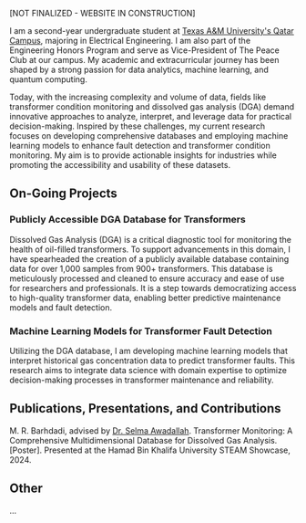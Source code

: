 [NOT FINALIZED - WEBSITE IN CONSTRUCTION]

I am a second-year undergraduate student at [Texas A&M University's Qatar Campus](https://www.qatar.tamu.edu/), majoring in Electrical Engineering. I am also part of the Engineering Honors Program and serve as Vice-President of The Peace Club at our campus. My academic and extracurricular journey has been shaped by a strong passion for data analytics, machine learning, and quantum computing.

Today, with the increasing complexity and volume of data, fields like transformer condition monitoring and dissolved gas analysis (DGA) demand innovative approaches to analyze, interpret, and leverage data for practical decision-making. Inspired by these challenges, my current research focuses on developing comprehensive databases and employing machine learning models to enhance fault detection and transformer condition monitoring. My aim is to provide actionable insights for industries while promoting the accessibility and usability of these datasets.

## On-Going Projects

### Publicly Accessible DGA Database for Transformers
Dissolved Gas Analysis (DGA) is a critical diagnostic tool for monitoring the health of oil-filled transformers. To support advancements in this domain, I have spearheaded the creation of a publicly available database containing data for over 1,000 samples from 900+ transformers. This database is meticulously processed and cleaned to ensure accuracy and ease of use for researchers and professionals. It is a step towards democratizing access to high-quality transformer data, enabling better predictive maintenance models and fault detection.

### Machine Learning Models for Transformer Fault Detection
Utilizing the DGA database, I am developing machine learning models that interpret historical gas concentration data to predict transformer faults. This research aims to integrate data science with domain expertise to optimize decision-making processes in transformer maintenance and reliability.

## Publications, Presentations, and Contributions
M. R. Barhdadi, advised by [Dr. Selma Awadallah](https://www.qatar.tamu.edu/academics/ecen/faculty-and-staff/dr.-selma-awadallah). Transformer Monitoring: A Comprehensive Multidimensional Database for Dissolved Gas Analysis. [Poster]. Presented at the Hamad Bin Khalifa University STEAM Showcase, 2024.

## Other
...

